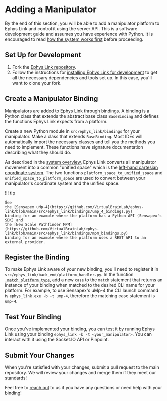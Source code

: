 # Adding a Manipulator

By the end of this section, you will be able to add a manipulator platform to Ephys Link and control it using the server
API. This is a software development guide and assumes you have experience with Python. It is encouraged to
read [how the system works first](../home/how_it_works.md) before proceeding.

## Set Up for Development

1. Fork the [Ephys Link repository](https://github.com/VirtualBrainLab/ephys-link).
2. Follow the instructions for [installing Ephys Link for development](index.md#installing-for-development) to get all
   the necessary dependencies and tools set up. In this case, you'll want to clone your fork.

## Create a Manipulator Binding

Manipulators are added to Ephys Link through bindings. A binding is a Python class that extends the abstract base class
`BaseBinding` and defines the functions Ephys Link expects from a platform.

Create a new Python module in `src/ephys_link/bindings` for your manipulator. Make a class that extends
`BaseBinding`. Most IDEs will automatically import the necessary classes and tell you the methods you need to
implement. These functions have signature documentation describing what they should do.

As described in the [system overview](../home/how_it_works.md), Ephys Link converts all manipulator movement into a
common "unified space" which is
the [left-hand cartesian coordinate system](https://www.scratchapixel.com/lessons/mathematics-physics-for-computer-graphics/geometry/coordinate-systems.html).
The two functions `platform_space_to_unified_space` and `unified_space_to_platform_space` are used to convert between
your manipulator's coordinate system and the unified space.

!!! tip

    See
    the [Sensapex uMp-4](https://github.com/VirtualBrainLab/ephys-link/blob/main/src/ephys_link/bindings/ump_4_bindings.py)
    binding for an example where the platform has a Python API (Sensapex's SDK) and
    the [New Scale Pathfinder MPM](https://github.com/VirtualBrainLab/ephys-link/blob/main/src/ephys_link/bindings/mpm_bindings.py)
    binding for an example where the platform uses a REST API to an external provider.

## Register the Binding

To make Ephys Link aware of your new binding, you'll need to register it in
`src/ephys_link/back_end/platform_handler.py`. In the function [
`_match_platform_type`](https://github.com/VirtualBrainLab/ephys-link/blob/c00be57bb552e5d0466b1cfebd0a54d555f12650/src/ephys_link/back_end/platform_handler.py#L69),
add a new `case` to the `match` statement that returns an instance of your binding when matched to the desired CLI name
for your platform. For example, to use Sensapex's uMp-4 the CLI launch command is `ephys_link.exe -b -t ump-4`,
therefore the matching case statement is `ump-4`.

## Test Your Binding

Once you've implemented your binding, you can test it by running Ephys Link using your binding
`ephys_link -b -t <your_manipulator>`. You can interact with it using the Socket.IO API or Pinpoint.

## Submit Your Changes

When you're satisfied with your changes, submit a pull request to the main repository. We will review your changes and
merge them if they meet our standards!

Feel free to [reach out](../home/contact.md) to us if you have any questions or need help with your binding!